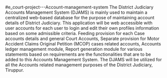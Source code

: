 #e_court-project---Account-management-system
The District Judiciary Accounts Management System (DJAMS) is mainly used to maintain a centralized web-based database for the purpose of maintaining account details of  District Judiciary. This application will be web accessible with user accounts for each user to login and edit their own profiles information based on some admissible criteria. Feeding provision for each Case accounts details and general Court Accounts, Separate provision for Motor Accident Claims Original Petition (MCOP) cases related accounts, Accounts ledger management module,  Report generation module for various statements based on requirements are the functionalities that are to be added to this Accounts Management System. The DJAMS will be utilized for all the Accounts related management purposes of the District Judiciary, Tiruppur.
